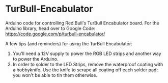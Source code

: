 TurBull-Encabulator
===================

Arduino code for controlling Red Bull's TurBull Encabulator board. 
For the Arduino library, head over to Google Code: https://code.google.com/p/turbull-encabulator/

A few tips (and reminders) for using the TurBull Encabulator: 

1. You'll need a 12V supply to power the RGB LED strips and another way to power the Arduino.
2. In order to solder to the LED Strips, remove the waterproof coating with a hobbyknife. Use the knife to scrape all coating off each solder pad; you won't be able to tin them otherwise.
